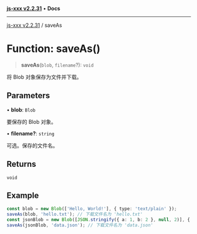 [**js-xxx v2.2.31**](../README.md) • **Docs**

***

[js-xxx v2.2.31](../README.md) / saveAs

# Function: saveAs()

> **saveAs**(`blob`, `filename`?): `void`

将 Blob 对象保存为文件并下载。

## Parameters

• **blob**: `Blob`

要保存的 Blob 对象。

• **filename?**: `string`

可选。保存的文件名。

## Returns

`void`

## Example

```ts
const blob = new Blob(['Hello, World!'], { type: 'text/plain' });
saveAs(blob, 'hello.txt'); // 下载文件名为 'hello.txt'
const jsonBlob = new Blob([JSON.stringify({ a: 1, b: 2 }, null, 2)], { type: 'application/json' });
saveAs(jsonBlob, 'data.json'); // 下载文件名为 'data.json'
```
